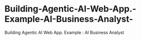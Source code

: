 # Building-Agentic-AI-Web-App.-Example-AI-Business-Analyst-
Building Agentic AI Web App. Example : AI Business Analyst 
